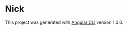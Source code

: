 # Nick

This project was generated with [Angular CLI](https://github.com/angular/angular-cli) version 1.0.0.